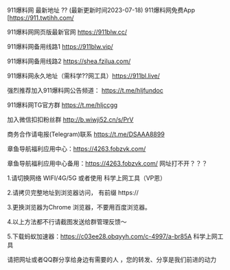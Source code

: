 911爆料网 最新地址 ?? (最新更新时间2023-07-18)
911爆料网免费App [https://911.twtihh.com/

911爆料网网页版最新官网 https://911blw.cc/

911爆料网备用线路1 https://911blw.vip/

911爆料网备用线路2 https://shea.fzilua.com/

911爆料网永久地址（需科学??网工具）https://911bl.live/

强烈推荐加入911爆料网公告频道： https://t.me/hljfundoc

911爆料网TG官方群 https://t.me/hljccgg

加入微信扣扣粉丝群  http://b.wiwji52.cn/s/PrV

商务合作请电报(Telegram)联系 https://t.me/DSAAA8899

章鱼导航福利应用中心：https://4263.fobzvk.com/

章鱼导航福利应用中心备用：https://4263.fobzvk.com/
网址打不开？？？

1.请切换网络 WIFI/4G/5G 或者使用 科学上网工具（VP恩）

2.请拷贝完整地址到浏览器访问， 有前缀 https://

3.更换浏览器为Chrome 浏览器，不要用百度浏览器。

4.以上方法都不行请截图发送给群管理反馈～

5.下载蚂蚁加速器：https://c03ee28.obqyyh.com/c-4997/a-br85A 科学上网工具

请把网址或者QQ群分享给身边有需要的人 ，您的转发、分享是我们前进的动力
